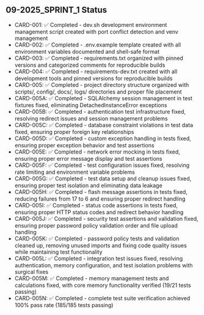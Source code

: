 ## 09-2025_SPRINT_1 Status

- CARD-001: ✅ Completed - dev.sh development environment management script created with port conflict detection and venv management
- CARD-002: ✅ Completed - .env.example template created with all environment variables documented and shell-safe format
- CARD-003: ✅ Completed - requirements.txt organized with pinned versions and categorized comments for reproducible builds
- CARD-004: ✅ Completed - requirements-dev.txt created with all development tools and pinned versions for reproducible builds
- CARD-005: ✅ Completed - project directory structure organized with scripts/, config/, docs/, logs/ directories and proper file placement
- CARD-005A: ✅ Completed - SQLAlchemy session management in test fixtures fixed, eliminating DetachedInstanceError exceptions
- CARD-005B: ✅ Completed - authentication test infrastructure fixed, resolving redirect issues and session management problems
- CARD-005C: ✅ Completed - database constraint violations in test data fixed, ensuring proper foreign key relationships
- CARD-005D: ✅ Completed - custom exception handling in tests fixed, ensuring proper exception behavior and test assertions
- CARD-005E: ✅ Completed - network error mocking in tests fixed, ensuring proper error message display and test assertions
- CARD-005F: ✅ Completed - test configuration issues fixed, resolving rate limiting and environment variable problems
- CARD-005G: ✅ Completed - test data setup and cleanup issues fixed, ensuring proper test isolation and eliminating data leakage
- CARD-005H: ✅ Completed - flash message assertions in tests fixed, reducing failures from 17 to 6 and ensuring proper redirect handling
- CARD-005I: ✅ Completed - status code assertions in tests fixed, ensuring proper HTTP status codes and redirect behavior handling
- CARD-005J: ✅ Completed - security test assertions and validation fixed, ensuring proper password policy validation order and file upload handling
- CARD-005K: ✅ Completed - password policy tests and validation cleaned up, removing unused imports and fixing code quality issues while maintaining test functionality
- CARD-005L: ✅ Completed - integration test issues fixed, resolving authentication, memory configuration, and test isolation problems with surgical fixes
- CARD-005M: ✅ Completed - memory management tests and calculations fixed, with core memory functionality verified (19/21 tests passing)
- CARD-005N: ✅ Completed - complete test suite verification achieved 100% pass rate (185/185 tests passing)
